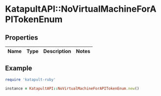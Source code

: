 # KatapultAPI::NoVirtualMachineForAPITokenEnum

## Properties

| Name | Type | Description | Notes |
| ---- | ---- | ----------- | ----- |

## Example

```ruby
require 'katapult-ruby'

instance = KatapultAPI::NoVirtualMachineForAPITokenEnum.new()
```

